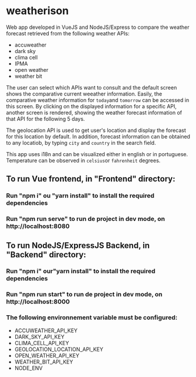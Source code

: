 # weatherison

Web app developed in VueJS and NodeJS/Express to compare the weather forecast retrieved from the following weather APIs:

- accuweather
- dark sky
- clima cell
- IPMA
- open weather
- weather bit

The user can select which APIs want to consult and the default screen shows the comparative current weeather information. Easily, the comparative weather information for `today`and `tomorrow` can be accessed in this screen. By clicking on the displayed information for a specific API, another screen is rendered, showing the weather forecast information of that API for the following 5 days.

The geolocation API is used to get user's location and display the forecast for this location by default. In addition, forecast information can be obtained to any locatiob, by typing `city` and `country` in the search field.

This app uses i18n and can be visualized either in english or in portuguese. Temperature can be observed in `celsius`or `fahrenheit` degrees.

## To run Vue frontend, in "Frontend" directory:

### Run "npm i" ou "yarn install" to install the required dependencies

### Run "npm run serve" to run de project in dev mode, on http://localhost:8080

## To run NodeJS/ExpressJS Backend, in "Backend" directory:

### Run "npm i" our"yarn install" to install the required dependencies

### Run "npm run start" to run de project in dev mode, on http://localhost:8000

### The following environnement variable must be configured:

- ACCUWEATHER_API_KEY
- DARK_SKY_API_KEY
- CLIMA_CELL_API_KEY
- GEOLOCATION_LOCATION_API_KEY
- OPEN_WEATHER_API_KEY
- WEATHER_BIT_API_KEY
- NODE_ENV
